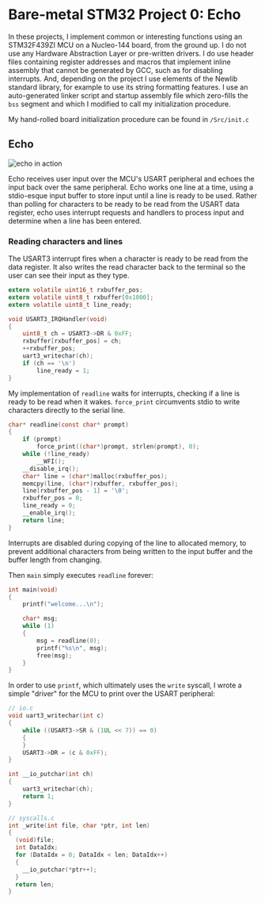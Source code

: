 # Bare-metal STM32 Project 0: Echo

In these projects, I implement common or interesting functions using
an STM32F439ZI MCU on a Nucleo-144 board, from the ground up. I do not
use any Hardware Abstraction Layer or pre-written drivers. I do use
header files containing register addresses and macros that implement
inline assembly that cannot be generated by GCC, such as for disabling
interrupts. And, depending on the project I use elements of the Newlib
standard library, for example to use its string formatting features. I use an
auto-generated linker script and startup assembly file which zero-fills the
`bss` segment and which I modified to call my initialization procedure.

My hand-rolled board initialization procedure can be found in `/Src/init.c`

## Echo

![echo in action](https://i.imgur.com/wCjUpd4.gif)

Echo receives user input over the MCU's USART peripheral and echoes the
input back over the same peripheral. Echo works one line at a time, using
a stdio-esque input buffer to store input until a line is ready to be used.
Rather than polling for characters to be ready to be read from the USART
data register, echo uses interrupt requests and handlers to process input
and determine when a line has been entered.

### Reading characters and lines

The USART3 interrupt fires when a character is ready to be read from the
data register. It also writes the read character back to the terminal so the
user can see their input as they type.
```C
extern volatile uint16_t rxbuffer_pos;
extern volatile uint8_t rxbuffer[0x1000];
extern volatile uint8_t line_ready;

void USART3_IRQHandler(void)
{
	uint8_t ch = USART3->DR & 0xFF;
	rxbuffer[rxbuffer_pos] = ch;
	++rxbuffer_pos;
	uart3_writechar(ch);
	if (ch == '\n')
		line_ready = 1;
}
```

My implementation of `readline` waits for interrupts, checking if a line
is ready to be read when it wakes. `force_print` circumvents stdio to write
characters directly to the serial line.
```C
char* readline(const char* prompt)
{
	if (prompt)
		force_print((char*)prompt, strlen(prompt), 0);
	while (!line_ready)
		__WFI();
	__disable_irq();
	char* line = (char*)malloc(rxbuffer_pos);
	memcpy(line, (char*)rxbuffer, rxbuffer_pos);
	line[rxbuffer_pos - 1] = '\0';
	rxbuffer_pos = 0;
	line_ready = 0;
	__enable_irq();
	return line;
}
```
Interrupts are disabled during copying of the line to allocated memory, to prevent
additional characters from being written to the input buffer and the buffer length
from changing.

Then `main` simply executes `readline` forever:
```C
int main(void)
{
	printf("welcome...\n");

	char* msg;
	while (1)
	{
		msg = readline(0);
		printf("%s\n", msg);
		free(msg);
	}
}
```

In order to use `printf`, which ultimately uses the `write` syscall, I wrote a
simple "driver" for the MCU to print over the USART peripheral:
```C
// io.c
void uart3_writechar(int c)
{
	while ((USART3->SR & (1UL << 7)) == 0)
	{
	}
	USART3->DR = (c & 0xFF);
}

int __io_putchar(int ch)
{
	uart3_writechar(ch);
	return 1;
}

// syscalls.c
int _write(int file, char *ptr, int len)
{
  (void)file;
  int DataIdx;
  for (DataIdx = 0; DataIdx < len; DataIdx++)
  {
    __io_putchar(*ptr++);
  }
  return len;
}
```